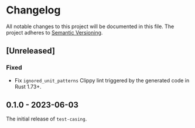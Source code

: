 # Changelog

All notable changes to this project will be documented in this file.
The project adheres to [Semantic Versioning](http://semver.org/spec/v2.0.0.html).

## [Unreleased]

### Fixed

- Fix `ignored_unit_patterns` Clippy lint triggered by the generated code in Rust 1.73+.

## 0.1.0 - 2023-06-03

The initial release of `test-casing`.
